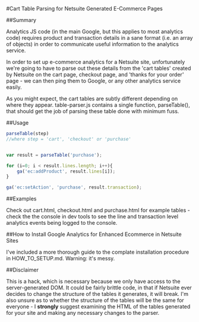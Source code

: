 #Cart Table Parsing for Netsuite Generated E-Commerce Pages

##Summary

Analytics JS code (in the main Google, but this applies to most analytics code) requires product and transaction details in a sane format (i.e. an array of objects) in order to communicate useful information to the analytics service.

In order to set up e-commerce analytics for a Netsuite site, unfortunately we're going to have to parse out these details from the 'cart tables' created by Netsuite on the cart page, checkout page, and 'thanks for your order' page - we can then ping them to Google, or any other analytics service easily.

As you might expect, the cart tables are subtly different depending on where they appear.  table-parser.js contains a single function, parseTable(), that should get the job of parsing these table done with minimum fuss.

##Usage

```javascript
parseTable(step) 
//where step = 'cart', 'checkout' or 'purchase'


var result = parseTable('purchase');

for (i=0; i < result.lines.length; i++){
	ga('ec:addProduct', result.lines[i]);
}

ga('ec:setAction', 'purchase', result.transaction);

```

##Examples

Check out cart.html, checkout.html and purchase.html for example tables - check the the console in dev tools to see the line and transaction level analytics events being logged to the console.

##How to Install Google Analytics for Enhanced Ecommerce in Netsuite Sites

I've included a more thorough guide to the complate installation procedure in HOW_TO_SETUP.md.  Warning: it's messy.

##Disclaimer

This is a hack, which is necessary because we only have access to the server-generated DOM.  It could be fairly brittle code, in that if Netsuite ever decides to change the structure of the tables it generates, it will break.  I'm also unsure as to whether the structure of the tables will be the same for everyone - I **strongly** suggest examining the HTML of the tables generated for your site and making any necessary changes to the parser.

